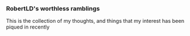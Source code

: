 
### RobertLD's worthless ramblings
This is the collection of my thoughts, and things that my interest has been piqued in recently
